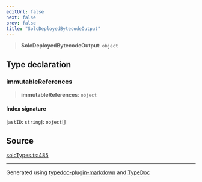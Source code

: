 ```yaml
---
editUrl: false
next: false
prev: false
title: "SolcDeployedBytecodeOutput"
---
```


> **SolcDeployedBytecodeOutput**: `object`

## Type declaration

### immutableReferences

> **immutableReferences**: `object`

#### Index signature

 \[`astID`: `string`\]: `object`[]

## Source

[solcTypes.ts:485](https://github.com/evmts/tevm-monorepo/blob/main/bundler/solc/src/solcTypes.ts#L485)

***
Generated using [typedoc-plugin-markdown](https://www.npmjs.com/package/typedoc-plugin-markdown) and [TypeDoc](https://typedoc.org/)
